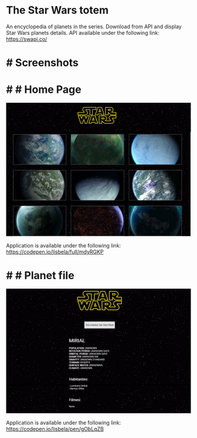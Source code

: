 # The Star Wars totem
An encyclopedia of planets in the series.
Download from API and display Star Wars planets details.
API available under the following link: https://swapi.co/

# # Screenshots
# # # Home Page
![alt text](https://raw.githubusercontent.com/lisbela/neolife-recruiting-star-wars/master/screenshots/home.png)

Application is available under the following link: https://codepen.io/lisbela/full/mdyRGKP

# # # Planet file
![alt text](https://raw.githubusercontent.com/lisbela/neolife-recruiting-star-wars/master/screenshots/planet.png)

Application is available under the following link: https://codepen.io/lisbela/pen/gObLqZB
